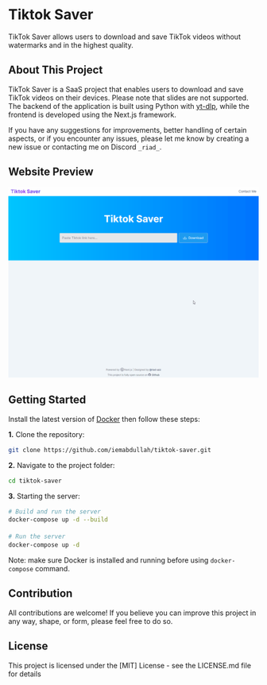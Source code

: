# Tiktok Saver

TikTok Saver allows users to download and save TikTok videos without watermarks and in the highest quality.

## About This Project

TikTok Saver is a SaaS project that enables users to download and save TikTok videos on their devices. Please note that slides are not supported. The backend of the application is built using Python with [yt-dlp](https://github.com/yt-dlp/yt-dlp), while the frontend is developed using the Next.js framework.

If you have any suggestions for improvements, better handling of certain aspects, or if you encounter any issues, please let me know by creating a new issue or contacting me on Discord `_riad_`.

## Website Preview

![website preview](https://github.com/riad-azz/readme-storage/blob/main/tiktok-saver/desktop-preview.gif?raw=true)

## Getting Started

Install the latest version of [Docker](https://www.docker.com/) then follow these steps:

**1.** Clone the repository:

```bash
git clone https://github.com/iemabdullah/tiktok-saver.git
```

**2.** Navigate to the project folder:

```bash
cd tiktok-saver
```

**3.** Starting the server:

```bash
# Build and run the server
docker-compose up -d --build

# Run the server
docker-compose up -d
```

Note: make sure Docker is installed and running before using `docker-compose` command.

## Contribution

All contributions are welcome! If you believe you can improve this project in any way, shape, or form, please feel free to do so.

## License

This project is licensed under the [MIT] License - see the LICENSE.md file for details
